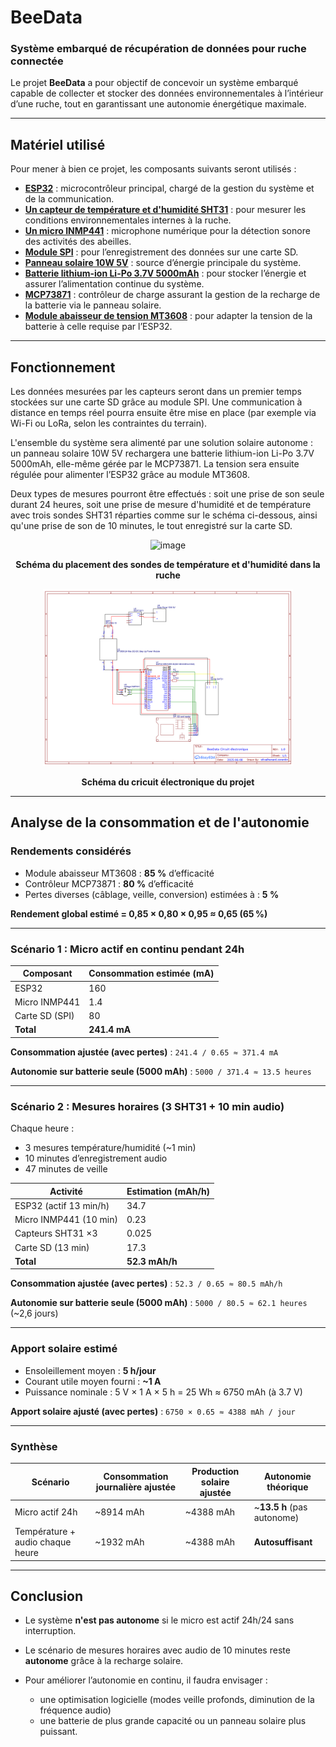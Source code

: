 # BeeData

### Système embarqué de récupération de données pour ruche connectée

Le projet **BeeData** a pour objectif de concevoir un système embarqué capable de collecter et stocker des données environnementales à l’intérieur d’une ruche, tout en garantissant une autonomie énergétique maximale.

---

## Matériel utilisé

Pour mener à bien ce projet, les composants suivants seront utilisés :

* [**ESP32**](Eps32.md) : microcontrôleur principal, chargé de la gestion du système et de la communication.
* [**Un capteur de température et d'humidité SHT31**](SHT31.md) : pour mesurer les conditions environnementales internes à la ruche.
* [**Un micro INMP441**](Micro_INMP441.md) : microphone numérique pour la détection sonore des activités des abeilles.
* [**Module SPI**](Module_SPI.md) : pour l’enregistrement des données sur une carte SD.
* [**Panneau solaire 10W 5V**](Panneau_Solaire.md) : source d’énergie principale du système.
* [**Batterie lithium-ion Li-Po 3.7V 5000mAh**](Li-Po.md) : pour stocker l’énergie et assurer l’alimentation continue du système.
* [**MCP73871**](MCP73871.md) : contrôleur de charge assurant la gestion de la recharge de la batterie via le panneau solaire.
* [**Module abaisseur de tension MT3608**](MT3608.md) : pour adapter la tension de la batterie à celle requise par l’ESP32.

---

## Fonctionnement

Les données mesurées par les capteurs seront dans un premier temps stockées sur une carte SD grâce au module SPI. Une communication à distance en temps réel pourra ensuite être mise en place (par exemple via Wi-Fi ou LoRa, selon les contraintes du terrain).

L'ensemble du système sera alimenté par une solution solaire autonome : un panneau solaire 10W 5V rechargera une batterie lithium-ion Li-Po 3.7V 5000mAh, elle-même gérée par le MCP73871. La tension sera ensuite régulée pour alimenter l’ESP32 grâce au module MT3608.

Deux types de mesures pourront être effectués : soit une prise de son seule durant 24 heures, soit une prise de mesure d'humidité et de température avec trois sondes SHT31 réparties comme sur le schéma ci-dessous, ainsi qu'une prise de son de 10 minutes, le tout enregistré sur la carte SD.

<div align="center">

<img src="https://github.com/user-attachments/assets/0bb17719-9a3e-4fd7-8da9-8ad5d7beec80" alt="image" width="400"/>

**Schéma du placement des sondes de température et d'humidité dans la ruche**

</div>

<div align="center">

<img src="Schematic_BeeDataCircuit_2025-06-09.png" alt="image" width="400"/>

**Schéma du cricuit électronique du projet**

</div>

---

## Analyse de la consommation et de l'autonomie

### Rendements considérés

* Module abaisseur MT3608 : **85 %** d’efficacité
* Contrôleur MCP73871 : **80 %** d’efficacité
* Pertes diverses (câblage, veille, conversion) estimées à : **5 %**

**Rendement global estimé = 0,85 × 0,80 × 0,95 ≈ 0,65 (65 %)**

---

### Scénario 1 : Micro actif en continu pendant 24h

| Composant      | Consommation estimée (mA) |
| -------------- | ------------------------- |
| ESP32          | 160                       |
| Micro INMP441  | 1.4                       |
| Carte SD (SPI) | 80                        |
| **Total**      | **241.4 mA**              |

**Consommation ajustée (avec pertes)** :
`241.4 / 0.65 ≈ 371.4 mA`

**Autonomie sur batterie seule (5000 mAh)** :
`5000 / 371.4 ≈ 13.5 heures`

---

### Scénario 2 : Mesures horaires (3 SHT31 + 10 min audio)

Chaque heure :

* 3 mesures température/humidité (\~1 min)
* 10 minutes d’enregistrement audio
* 47 minutes de veille

| Activité               | Estimation (mAh/h) |
| ---------------------- | ------------------ |
| ESP32 (actif 13 min/h) | 34.7               |
| Micro INMP441 (10 min) | 0.23               |
| Capteurs SHT31 ×3      | 0.025              |
| Carte SD (13 min)      | 17.3               |
| **Total**              | **52.3 mAh/h**     |

**Consommation ajustée (avec pertes)** :
`52.3 / 0.65 ≈ 80.5 mAh/h`

**Autonomie sur batterie seule (5000 mAh)** :
`5000 / 80.5 ≈ 62.1 heures` (\~2,6 jours)

---

### Apport solaire estimé

* Ensoleillement moyen : **5 h/jour**
* Courant utile moyen fourni : **\~1 A**
* Puissance nominale : 5 V × 1 A × 5 h = 25 Wh ≈ 6750 mAh (à 3.7 V)

**Apport solaire ajusté (avec pertes)** :
`6750 × 0.65 ≈ 4388 mAh / jour`

---

### Synthèse

| Scénario                         | Consommation journalière ajustée | Production solaire ajustée | Autonomie théorique         |
| -------------------------------- | -------------------------------- | -------------------------- | --------------------------- |
| Micro actif 24h                  | \~8914 mAh                       | \~4388 mAh                 | \~**13.5 h** (pas autonome) |
| Température + audio chaque heure | \~1932 mAh                       | \~4388 mAh                 | **Autosuffisant**           |

---

## Conclusion

* Le système **n'est pas autonome** si le micro est actif 24h/24 sans interruption.
* Le scénario de mesures horaires avec audio de 10 minutes reste **autonome** grâce à la recharge solaire.
* Pour améliorer l’autonomie en continu, il faudra envisager :

  * une optimisation logicielle (modes veille profonds, diminution de la fréquence audio)
  * une batterie de plus grande capacité ou un panneau solaire plus puissant.
